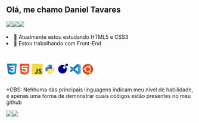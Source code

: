 ## Olá, me chamo Daniel Tavares
<div>
  <a href="https://www.instagram.com/niel.tvrs/">
  <img align="left" src="https://img.shields.io/badge/Instagram-E4405F?style=for-the-badge&logo=instagram&logoColor=white">
  </a> 
</div>
<div>
  <a href="https://www.linkedin.com/in/daniel-tavares-8399a9217">
  <img align="left" src="https://img.shields.io/badge/LinkedIn-0077B5?style=for-the-badge&logo=linkedin&logoColor=white">
  </a>
</div>
<div>
  <a href="https://twitch.tv/iaze_">
  <img align="left" src="https://img.shields.io/badge/Twitch-9146FF?style=for-the-badge&logo=twitch&logoColor=white">
  </a>
</div> 

</br> 
</br>
  
  <li>🌱 Atualmente estou estudando HTML5 e CSS3</li>
  <li>🔭 Estou trabalhando com Front-End</li>
  
  ##
  
  </br>
<div style="display: inline_block">
  <img align="center" height="30" widht="40" src="https://github.com/devicons/devicon/blob/master/icons/css3/css3-original.svg">
  <img align="center" height="30" widht="40" src="https://github.com/devicons/devicon/blob/master/icons/html5/html5-original.svg">
  <img align="center" height="30" widht="40" src="https://github.com/devicons/devicon/blob/master/icons/javascript/javascript-original.svg">
  <img align="center" height="30" widht="40" src="https://github.com/devicons/devicon/blob/master/icons/python/python-original.svg">
  <img align="center" height="30" widht="40" src="https://github.com/devicons/devicon/blob/master/icons/lua/lua-original.svg">
  <img align="center" height="30" widht="40" src="https://github.com/devicons/devicon/blob/master/icons/vscode/vscode-original.svg">
  <img align="center" height="30" widht="40" src="https://github.com/devicons/devicon/blob/master/icons/ubuntu/ubuntu-plain.svg">
</div></br>

*OBS: Nehhuma das principais linguagens indicam meu nível de habilidade, é apenas uma forma de demonstrar quais códigos estão presentes no meu github
<div>
<a href="https://github.com/iaZe">
<img align="left" height="180em" src="https://github-readme-stats.vercel.app/api?username=iaZe&show_icons=true&count_private=true&theme=midnight-purple"/>  
<img align="left" height="180em" src="https://github-readme-stats.vercel.app/api/top-langs/?username=iaZe&layout=compac&show_icons=truet&langs_count=7&theme=midnight-purple"/>
</div>
